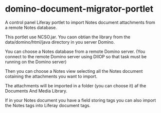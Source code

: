 domino-document-migrator-portlet
================================

A control panel Liferay portlet to import Notes document attachments from a remote Notes database.

This portlet use NCSO.jar. You caon obtian the library from the data/domino/html/java directory in you server Domino.

You can choose a Notes database from a remote Domino server. 
(You connect to the remote Domino server using DIIOP so that task must be running on the Domino server)

Then you can choose a Notes view selecting all the Notes document cotaining the attachments you want to import.

The attachments will be imported in a folder (you can choose it) af the Documents And Media Library.

If in your Notes document you have a field storing tags you can also import the Notes tags into Liferay document tags.
